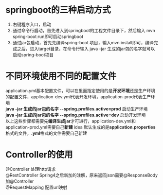 # springboot的三种启动方式
  1. 右键程序入口，启动
  2. 通过命令行启动，首先进入到springboot的工程文件目录下，然后输入
 mvn spring-boot:run即可启动springboot
 3. 通过jar包启动，首先先编译spring-boot 项目，输入mvn install即可，编译完成之后，进入target目录，在命令行输入
 java -jar 生成的jar包的名字就可以启动spring-boot项目
# 不同环境使用不同的配置文件
  application.yml基本配置文件，可以在里面指定使用的是**开发环境**还是生产环境的配置文件，application-dev.yml代表开发环境，application-prod代表生产环境<br/>
  **java -jar 生成的jar包的名字 --spring.profiles.active=prod** 启动生产环境  
 **java -jar 生成的jar包的名字 --spring.profiles.active=dev** 启动开发环境  
 以上这些步骤都需要先**编译生成jar**才可进行，application-dev.yml和application-prod.yml需要自己**新建**
 idea 默认生成的是**application.properties**格式的文件，**.yml**格式的文件需要自己新建  
 # Controller的使用
 @Controller 处理http请求  
 @RestController Spring4之后新加的注解，原来返回json需要@ResponseBody加@Controller  
 @RequestMapping 配置url映射  